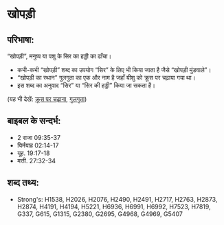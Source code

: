# खोपड़ी #

## परिभाषा: ##

“खोपड़ी”, मनुष्य या पशु के सिर का हड्डी का ढाँचा।

* कभी-कभी “खोपड़ी” शब्द का उपयोग “सिर” के लिए भी किया जाता है जैसे “खोपड़ी मुंडवाले”।
* “खोपड़ी का स्थान” गुलगुता का एक और नाम है जहाँ यीशु को क्रूस पर चढ़ाया गया था।
* इस शब्द का अनुवाद “सिर” या “सिर की हड्डी” किया जा सकता है।

(यह भी देखें: [क्रूस पर चढ़ाना](../crucify.md), [गुलगुता](../golgotha.md))

## बाइबल के सन्दर्भ: ##

* 2 राजा 09:35-37
* यिर्मयाह 02:14-17
* यूह. 19:17-18
* मत्ती. 27:32-34

## शब्द तथ्य: ##

* Strong's: H1538, H2026, H2076, H2490, H2491, H2717, H2763, H2873, H2874, H4191, H4194, H5221, H6936, H6991, H6992, H7523, H7819, G337, G615, G1315, G2380, G2695, G4968, G4969, G5407
